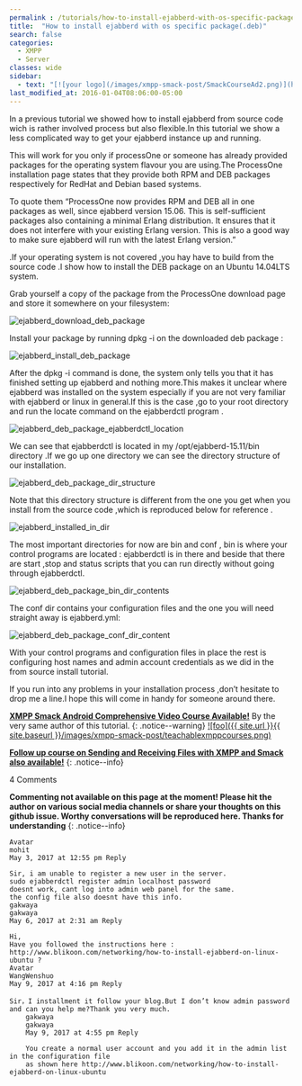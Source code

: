 ```yaml
---
permalink : /tutorials/how-to-install-ejabberd-with-os-specific-package-deb
title:  "How to install ejabberd with os specific package(.deb)"
search: false
categories: 
  - XMPP
  - Server
classes: wide
sidebar:
  - text: "[![your logo](/images/xmpp-smack-post/SmackCourseAd2.png)](https://blikoon.teachable.com/p/android-xmpp-chat-app-video-tutorial)"
last_modified_at: 2016-01-04T08:06:00-05:00
---
```


In a previous tutorial we showed how to install ejabberd from source code wich is rather involved process but also flexible.In this tutorial we show a less complicated way to get your ejabberd instance up and running.

This will work for you only if processOne or someone has already provided packages for the operating system flavour you are using.The ProcessOne installation page states that they provide both RPM and DEB packages respectively for RedHat and Debian based systems.

To quote them “ProcessOne now provides RPM and DEB all in one packages as well, since ejabberd version 15.06. This is self-sufficient packages also containing a minimal Erlang distribution. It ensures that it does not interfere with your existing Erlang version. This is also a good way to make sure ejabberd will run with the latest Erlang version.”

.If your operating system is not covered ,you hay have to build from the source code .I show how to install the DEB package on an Ubuntu 14.04LTS system.

Grab yourself a copy of the package from the ProcessOne download page and store it somewhere on your filesystem:


<img src="{{ site.url }}{{ site.baseurl }}/images/how-to-install-ejabberd-with-os-specific-package/ejabberd_download_deb_package.png" alt="ejabberd_download_deb_package">


Install your package by running dpkg -i on the downloaded deb package :


<img src="{{ site.url }}{{ site.baseurl }}/images/how-to-install-ejabberd-with-os-specific-package/ejabberd_install_deb_package.png" alt="ejabberd_install_deb_package">


After the dpkg -i command is done, the system only tells you that it has finished setting up ejabberd and nothing more.This makes it unclear where ejabberd was installed on the system especially if you are not very familiar with ejabberd or linux in general.If this is the case ,go to your root directory and run the locate command on the ejabberdctl program .


<img src="{{ site.url }}{{ site.baseurl }}/images/how-to-install-ejabberd-with-os-specific-package/ejabberd_deb_package_ejabberdctl_location.png" alt="ejabberd_deb_package_ejabberdctl_location">


We can see that ejabberdctl is located in my /opt/ejabberd-15.11/bin directory .If we go up one directory we can see the directory structure of our installation.


<img src="{{ site.url }}{{ site.baseurl }}/images/how-to-install-ejabberd-with-os-specific-package/ejabberd_deb_package_dir_structure.png" alt="ejabberd_deb_package_dir_structure">


Note that this directory structure is different from the one you get when you install from the source code ,which is reproduced below for reference .


<img src="{{ site.url }}{{ site.baseurl }}/images/how-to-install-ejabberd-with-os-specific-package/ejabberd_installed_in_dir.png" alt="ejabberd_installed_in_dir">


The most important directories for now are bin and conf , bin is where your control programs are located : ejabberdctl is in there and beside that there are start ,stop and status scripts that you can run directly without going through ejabberdctl.


<img src="{{ site.url }}{{ site.baseurl }}/images/how-to-install-ejabberd-with-os-specific-package/ejabberd_deb_package_bin_dir_contents.png" alt="ejabberd_deb_package_bin_dir_contents">


The conf dir contains your configuration files and the one you will need straight away is ejabberd.yml:


<img src="{{ site.url }}{{ site.baseurl }}/images/how-to-install-ejabberd-with-os-specific-package/ejabberd_deb_package_conf_dir_content.png" alt="ejabberd_deb_package_conf_dir_content">


With your control programs and configuration files in place the rest is configuring host names and admin account credentials as we did in the from source install tutorial.

If you run into any problems in your installation process ,don’t hesitate to drop me a line.I hope this will come in handy for someone around there.

<a href="https://blikoon.teachable.com/p/android-xmpp-chat-app-video-tutorial">**XMPP Smack Android Comprehensive Video Course Available!**</a> By the very same author of this tutorial.
{: .notice--warning}
[![foo]({{ site.url }}{{ site.baseurl }}/images/xmpp-smack-post/teachablexmppcourses.png)](https://blikoon.teachable.com/p/android-xmpp-chat-app-video-tutorial)

<a href="https://blikoon.teachable.com/p/android-xmpp-smack-chat-app-sending-and-receiving-files-http-file-upload">**Follow up course on Sending and Receiving Files with XMPP and Smack also available!**</a>
{: .notice--info}


 4 Comments
 
  **Commenting not available on this page at the moment! Please hit the author on various social media channels or share your thoughts on this github issue. Worthy conversations will be reproduced here. Thanks for understanding**
{: .notice--info}

    Avatar	
    mohit
    May 3, 2017 at 12:55 pm Reply	

    Sir, i am unable to register a new user in the server.
    sudo ejabberdctl register admin localhost password
    doesnt work, cant log into admin web panel for the same.
    the config file also doesnt have this info.
    gakwaya	
    gakwaya
    May 6, 2017 at 2:31 am Reply	

    Hi,
    Have you followed the instructions here : http://www.blikoon.com/networking/how-to-install-ejabberd-on-linux-ubuntu ?
    Avatar	
    WangWenshuo
    May 9, 2017 at 4:16 pm Reply	

    Sir，I installment it follow your blog.But I don’t know admin password and can you help me?Thank you very much.
        gakwaya	
        gakwaya
        May 9, 2017 at 4:55 pm Reply	

        You create a normal user account and you add it in the admin list in the configuration file
        as shown here http://www.blikoon.com/networking/how-to-install-ejabberd-on-linux-ubuntu


